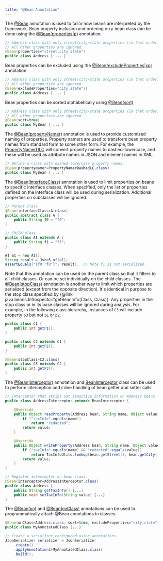 ```yaml
---
title: "@Bean Annotation"
---
```


The [@Bean](../apidocs/org/apache/juneau/annotation/Bean.html) annotation is used to tailor how beans are
interpreted by the framework.
Bean property inclusion and ordering on a bean class can be done using the
[@Bean(properties|p)](../apidocs/org/apache/juneau/annotation/Bean.html#properties()) annotation.

```java
// Address class with only street/city/state properties (in that order).
// All other properties are ignored.
@Bean(properties="street,city,state")
public class Address { ... }
```


Bean properties can be excluded using the [@Bean(excludeProperties|xp)](../apidocs/org/apache/juneau/annotation/Bean.html#excludeProperties())
annotation.

```java
// Address class with only street/city/state properties (in that order).
// All other properties are ignored.
@Bean(excludeProperties="city,state"})
public class Address { ... }
```


Bean properties can be sorted alphabetically using [@Bean(sort)](../apidocs/org/apache/juneau/annotation/Bean.html#sort())

```java
// Address class with only street/city/state properties (in that order).
// All other properties are ignored.
@Bean(sort=true)
public class MyBean { ... }
```


The [@Bean(propertyNamer)](../apidocs/org/apache/juneau/annotation/Bean.html#propertyNamer()) annotation
is used to provide customized naming of properties.
Property namers are used to transform bean property names from standard form to some other form.
For example, the [PropertyNamerDLC](../apidocs/org/apache/juneau/PropertyNamerDLC.html) will convert property names to
dashed-lowercase, and these will be used as attribute names in JSON and element names in XML.

```java
// Define a class with dashed-lowercase property names.
@Bean(propertyNamer=PropertyNamerDashedLC.class)
public class MyBean { ... }
```


The [@Bean(interfaceClass)](../apidocs/org/apache/juneau/annotation/Bean.html#interfaceClass) annotation is used
to limit properties on beans to specific interface classes.
When specified, only the list of properties defined on the interface class will be used during
serialization.
Additional properties on subclasses will be ignored.

```java
// Parent class
@Bean(interfaceClass=A.class)
public abstract class A {
    public String f0 = "f0";
}

// Child class
public class A1 extends A {
    public String f1 = "f1";
}

A1 a1 = new A1();
String result = Json5.of(a1);
assertEquals("{f0:'f0'}", result);  // Note f1 is not serialized.
```


Note that this annotation can be used on the parent class so that it filters to all child classes.
Or can be set individually on the child classes.
The [@Bean(stopClass)](../apidocs/org/apache/juneau/annotation/Bean.html#stopClass) annotation is another
way to limit which properties are serialized (except from the opposite direction).
It's identical in purpose to the stop class specified by \{@link java.beans.Introspector#getBeanInfo(Class, Class)\}.
Any properties in the stop class or in its base classes will be ignored during analysis.
For example, in the following class hierarchy, instances of `C3` will include property
`p3` but not `p1` or `p2`.

```java
public class C1 {
    public int getP1();
}

public class C2 extends C1 {
    public int getP2();
}

@Bean(stopClass=C2.class)
public class C3 extends C2 {
    public int getP3();
}
```


The [@Bean(interceptor)](../apidocs/org/apache/juneau/annotation/Bean.html#interceptor()) annotation
and [BeanInterceptor](../apidocs/org/apache/juneau/swap/BeanInterceptor.html) class can be used to perform interception
and inline handling of bean getter and setter calls.

```java
// Interceptor that strips out sensitive information on Address beans.
public class AddressInterceptor extends BeanInterceptor {

    @Override
    public Object readProperty(Address bean, String name, Object value) {
        if ("taxInfo".equals(name))
            return "redacted";
        return value;
    }

    @Override
    public Object writeProperty(Address bean, String name, Object value) {
        if ("taxInfo".equals(name) && "redacted".equals(value))
            return TaxInfoUtils.lookup(bean.getStreet(), bean.getCity(), bean.getState());
        return value;
    }
}

// Register interceptor on bean class.
@Bean(interceptor=AddressInterceptor.class)
public class Address {
    public String getTaxInfo() {...}
    public void setTaxInfo(String value) {...}
}
```


The [@Bean(on)](../apidocs/org/apache/juneau/annotation/Bean.html#on()) and [@Bean(onClass)](../apidocs/org/apache/juneau/annotation/Bean.html#onClass())
annotations can be used to programmatically attach @Bean annotations to classes.

```java
@Bean(onClass=Address.class, sort=true, excludeProperties="city,state")
public class MyAnnotatedClass {...}

// Create a serializer configured using annotations.
JsonSerializer serializer = JsonSerializer
    .create()
    .applyAnnotations(MyAnnotatedClass.class)
    .build();

```
